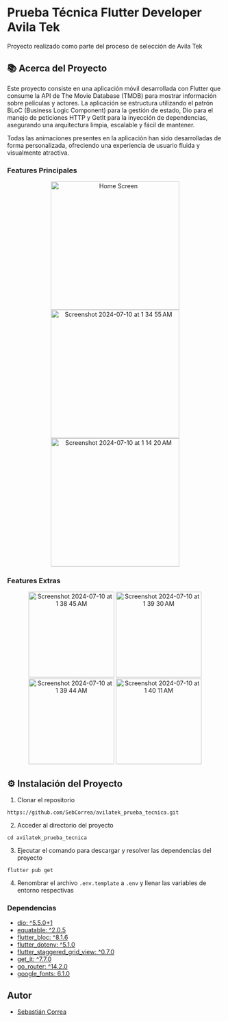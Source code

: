# Prueba Técnica Flutter Developer Avila Tek

Proyecto realizado como parte del proceso de selección de Avila Tek

<h2 >📚 Acerca del Proyecto</h2>

Este proyecto consiste en una aplicación móvil desarrollada con Flutter que consume la API de The Movie Database (TMDB) para mostrar información sobre películas y actores. La aplicación se estructura utilizando el patrón BLoC (Business Logic Component) para la gestión de estado, Dio para el manejo de peticiones HTTP y GetIt para la inyección de dependencias, asegurando una arquitectura limpia, escalable y fácil de mantener. 

Todas las animaciones presentes en la aplicación han sido desarrolladas de forma personalizada, ofreciendo una experiencia de usuario fluida y visualmente atractiva.


<h3>Features Principales</h3>
<p align="center">
<img  width="300" alt="Home Screen" src="https://github.com/SebCorrea/avilatek_prueba_tecnica/assets/100172158/19dd5529-6201-4c4d-bddf-cbeb9dc04b7a">
<img width="300" alt="Screenshot 2024-07-10 at 1 34 55 AM" src="https://github.com/SebCorrea/avilatek_prueba_tecnica/assets/100172158/839bbe4d-eebc-41f4-98af-a896f3cc4035">
<img width="300" alt="Screenshot 2024-07-10 at 1 14 20 AM" src="https://github.com/SebCorrea/avilatek_prueba_tecnica/assets/100172158/fb88c955-d753-4011-a50a-51e7dfb30592">
</p>


<h3>Features Extras</h3>
<p align="center">
  <img width="200" alt="Screenshot 2024-07-10 at 1 38 45 AM" src="https://github.com/SebCorrea/avilatek_prueba_tecnica/assets/100172158/84440171-103e-491a-abd2-32e18dfa98e8">
<img width="200" alt="Screenshot 2024-07-10 at 1 39 30 AM" src="https://github.com/SebCorrea/avilatek_prueba_tecnica/assets/100172158/76bc4883-2d7b-41c2-8950-ce3edd605121">
<img width="200" alt="Screenshot 2024-07-10 at 1 39 44 AM" src="https://github.com/SebCorrea/avilatek_prueba_tecnica/assets/100172158/489b1512-206f-4551-9277-1d502f101140">
<img width="200" alt="Screenshot 2024-07-10 at 1 40 11 AM" src="https://github.com/SebCorrea/avilatek_prueba_tecnica/assets/100172158/eb5c0f42-8df4-4a0c-b1db-b8b498c200b2">
</p>

<h2 >⚙️ Instalación del Proyecto</h2>

1. Clonar el repositorio 
```
https://github.com/SebCorrea/avilatek_prueba_tecnica.git
```

2. Acceder al directorio del proyecto
```
cd avilatek_prueba_tecnica
```

3. Ejecutar el comando para descargar y resolver las dependencias del proyecto
```
flutter pub get
```

4. Renombrar el archivo ```.env.template``` a ```.env``` y llenar las variables de entorno respectivas

<h3>Dependencias</h3>

- [dio: ^5.5.0+1](https://pub.dev/packages/dio)
- [equatable: ^2.0.5](https://pub.dev/packages/equatable)
- [flutter_bloc: ^8.1.6](https://pub.dev/packages/flutter_bloc)
- [flutter_dotenv: ^5.1.0](https://pub.dev/packages/dotenv)
- [flutter_staggered_grid_view: ^0.7.0](https://pub.dev/packages/flutter_staggered_grid_view)
- [get_it: ^7.7.0](https://pub.dev/packages/get_it)
- [go_router: ^14.2.0](https://pub.dev/packages/go_router)
- [google_fonts: 6.1.0](https://pub.dev/packages/google_fonts)



## Autor
- [Sebastián Correa](https://github.com/SebCorrea)

